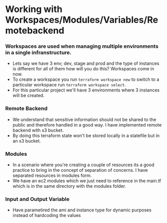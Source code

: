 # Working with Workspaces/Modules/Variables/Remotebackend

### Workspaces are used when managing multiple environments in a single infranstructure.
 - Lets say we have 3 env; dev, stage and prod and the type of instances is different for all of them how will you do this? Workspaces come in now. 
 - To create a workspace you run ```terraform workspace new``` to switch to a particular workspace run ```terraform workspace select```.
 - For this particular project we'll have 3 environments where 3 instances will be created.

### Remote Backend
 - We understand that sensitive information should not be shared to the public and therefore handled in a good way. I have implemented remote backend with s3 bucket.
 - By doing this terraform state won't be stored locally in a statefile but in an s3 bucket.

### Modules
 - In a scenario where you're creating a couple of resources its a good practice to bring in the concept of separation of concerns. I have separated resources in modules form.
 - We have an ec2 modules which we just need to reference in the main.tf which is in the same directory with the modules folder.

### Input and Output Variable
 - Have parametired the ami and instance type for dynamic purposes instead of hardcoding the values